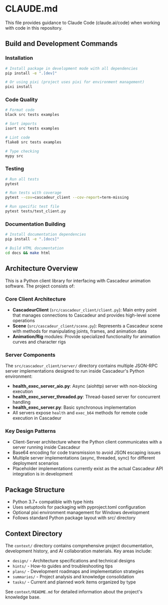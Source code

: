 # CLAUDE.md

This file provides guidance to Claude Code (claude.ai/code) when working with code in this repository.

## Build and Development Commands

### Installation
```bash
# Install package in development mode with all dependencies
pip install -e ".[dev]"

# Or using pixi (project uses pixi for environment management)
pixi install
```

### Code Quality
```bash
# Format code
black src tests examples

# Sort imports
isort src tests examples

# Lint code
flake8 src tests examples

# Type checking
mypy src
```

### Testing
```bash
# Run all tests
pytest

# Run tests with coverage
pytest --cov=cascadeur_client --cov-report=term-missing

# Run specific test file
pytest tests/test_client.py
```

### Documentation Building
```bash
# Install documentation dependencies
pip install -e ".[docs]"

# Build HTML documentation
cd docs && make html
```

## Architecture Overview

This is a Python client library for interfacing with Cascadeur animation software. The project consists of:

### Core Client Architecture
- **CascadeurClient** (`src/cascadeur_client/client.py`): Main entry point that manages connections to Cascadeur and provides high-level scene operations
- **Scene** (`src/cascadeur_client/scene.py`): Represents a Cascadeur scene with methods for manipulating joints, frames, and animation data
- **Animation/Rig** modules: Provide specialized functionality for animation curves and character rigs

### Server Components
The `src/cascadeur_client/server/` directory contains multiple JSON-RPC server implementations designed to run inside Cascadeur's Python environment:
- **health_exec_server_aio.py**: Async (aiohttp) server with non-blocking execution
- **health_exec_server_threaded.py**: Thread-based server for concurrent handling
- **health_exec_server.py**: Basic synchronous implementation
- All servers expose `health` and `exec_b64` methods for remote code execution in Cascadeur

### Key Design Patterns
- Client-Server architecture where the Python client communicates with a server running inside Cascadeur
- Base64 encoding for code transmission to avoid JSON escaping issues
- Multiple server implementations (async, threaded, sync) for different deployment scenarios
- Placeholder implementations currently exist as the actual Cascadeur API integration is in development

## Package Structure
- Python 3.7+ compatible with type hints
- Uses setuptools for packaging with pyproject.toml configuration
- Optional pixi environment management for Windows development
- Follows standard Python package layout with src/ directory

## Context Directory
The `context/` directory contains comprehensive project documentation, development history, and AI collaboration materials. Key areas include:
- `design/` - Architecture specifications and technical designs
- `hints/` - How-to guides and troubleshooting tips
- `plans/` - Development roadmaps and implementation strategies
- `summaries/` - Project analysis and knowledge consolidation
- `tasks/` - Current and planned work items organized by type

See `context/README.md` for detailed information about the project's knowledge base.